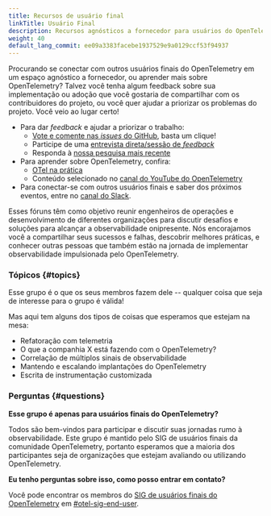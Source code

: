 ```yaml
---
title: Recursos de usuário final
linkTitle: Usuário Final
description: Recursos agnósticos a fornecedor para usuários do OpenTelemetry
weight: 40
default_lang_commit: ee09a3383facebe1937529e9a0129ccf53f94937
---
```


Procurando se conectar com outros usuários finais do OpenTelemetry em um espaço
agnóstico a fornecedor, ou aprender mais sobre OpenTelemetry? Talvez você tenha
algum feedback sobre sua implementação ou adoção que você gostaria de
compartilhar com os contribuidores do projeto, ou você quer ajudar a priorizar
os problemas do projeto. Você veio ao lugar certo!

- Para dar _feedback_ e ajudar a priorizar o trabalho:
  - [Vote e comente nas _issues_ do GitHub](/community/end-user/issue-participation/),
    basta um clique!
  - Participe de uma
    [entrevista direta/sessão de _feedback_](/community/end-user/interviews-feedback/)
  - Responda à [nossa pesquisa mais recente](feedback-survey/)
- Para aprender sobre OpenTelemetry, confira:
  - [OTel na prática](/community/end-user/otel-in-practice/)
  - Conteúdo selecionado no
    [canal do YouTube do OpenTelemetry](https://www.youtube.com/@otel-official)
- Para conectar-se com outros usuários finais e saber dos próximos eventos,
  entre no [canal do Slack](/community/end-user/slack-channel/).

Esses fóruns têm como objetivo reunir engenheiros de operações e desenvolvimento
de diferentes organizações para discutir desafios e soluções para alcançar a
observabilidade onipresente. Nós encorajamos você a compartilhar seus sucessos e
falhas, descobrir melhores práticas, e conhecer outras pessoas que também estão
na jornada de implementar observabilidade impulsionada pelo OpenTelemetry.

### Tópicos {#topics}

Esse grupo é o que os seus membros fazem dele -- qualquer coisa que seja de
interesse para o grupo é válida!

Mas aqui tem alguns dos tipos de coisas que esperamos que estejam na mesa:

- Refatoração com telemetria
- O que a companhia X está fazendo com o OpenTelemetry?
- Correlação de múltiplos sinais de observabilidade
- Mantendo e escalando implantações do OpenTelemetry
- Escrita de instrumentação customizada

### Perguntas {#questions}

**Esse grupo é apenas para usuários finais do OpenTelemetry?**

Todos são bem-vindos para participar e discutir suas jornadas rumo à
observabilidade. Este grupo é mantido pelo SIG de usuários finais da comunidade
OpenTelemetry, portanto esperamos que a maioria dos participantes seja de
organizações que estejam avaliando ou utilizando OpenTelemetry.

**Eu tenho perguntas sobre isso, como posso entrar em contato?**

Você pode encontrar os membros do
[SIG de usuários finais do OpenTelemetry](https://github.com/open-telemetry/sig-end-user)
em [#otel-sig-end-user](https://cloud-native.slack.com/archives/C01RT3MSWGZ).
